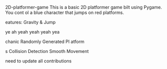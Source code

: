 


    
 2D-platformer-game
This is a basic 2D platformer game 
bilt using Pygame. You cont
ol a blue 
character that jumps on red platforms.



eatures: Gravity &amp;
Jump


ye ah yeah yeah yeah yea





chanic Randomly Generated Pl
atform


s Collision Detection  Smooth Movement


need  to update all contributions 



 